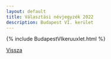 ```yaml
---
layout: default
title: Választási névjegyzék 2022
description: Budapest VI. kerület
---
```


{% include BudapestVIkeruuxlet.html %}

[Vissza](./)